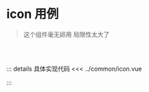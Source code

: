 # icon 用例

> 这个组件毫无卵用 局限性太大了
<br/>

## 
<script setup>

import Icon from "../common/icon.vue"
</script>

<Icon iconClass="line" color="red" fontSize="40px"/>
<Icon iconClass="polygon" color="blueviolet" fontSize="40px"/>
<Icon iconClass="marker_none" color="aqua" fontSize="40px"/>
<Icon iconClass="marker_focus" color="burlywood" fontSize="40px"/>
<Icon iconClass="polyline" color="yellowgreen" fontSize="40px"/>
<Icon iconClass="space_query" color="greenyellow" fontSize="40px"/>
<Icon iconClass="point" color="hotpink" fontSize="40px"/>
<Icon iconClass="jiaodian" color="olivedrab" fontSize="40px"/>
<Icon iconClass="wancheng" color="purple" fontSize="40px"/>
<Icon iconClass="cuowu" color="wheat" fontSize="40px"/>
<Icon iconClass="full-screen" color="violet" fontSize="40px"/>

## 

::: details 具体实现代码
<<< ../common/icon.vue

:::

